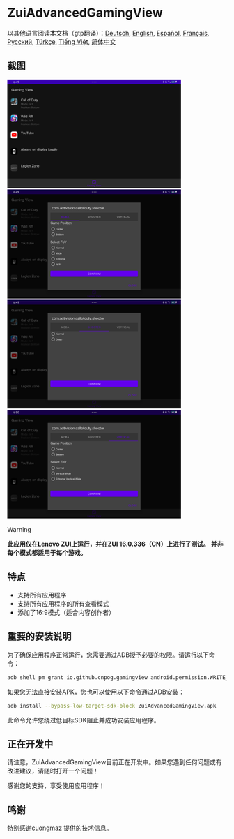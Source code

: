 
# ZuiAdvancedGamingView
以其他语言阅读本文档（gtp翻译）：[Deutsch](README.de.md), [English](../README.md), [Español](README.es.md), [Français](README.fr.md), [Русский](README.ru.md), [Türkçe](README.tr.md), [Tiếng Việt](README.vi.md), [简体中文](README.zh.md)

## 截图

[<img src="images/screenshot1.png" width=399>](images/screenshot1.png)
[<img src="images/screenshot2.png" width=399>](images/screenshot2.png)
[<img src="images/screenshot3.png" width=399>](images/screenshot3.png)
[<img src="images/screenshot4.png" width=399>](images/screenshot4.png)

> [!warning]
> <b>此应用仅在Lenovo ZUI上运行，并在ZUI 16.0.336（CN）上进行了测试。</b>
> <b>并非每个模式都适用于每个游戏。</b>

## 特点

- 支持所有应用程序
- 支持所有应用程序的所有查看模式
- 添加了16:9模式（适合内容创作者）

## 重要的安装说明

为了确保应用程序正常运行，您需要通过ADB授予必要的权限。请运行以下命令：

```bash
adb shell pm grant io.github.cnpog.gamingview android.permission.WRITE_SECURE_SETTINGS
```

如果您无法直接安装APK，您也可以使用以下命令通过ADB安装：

```bash
adb install --bypass-low-target-sdk-block ZuiAdvancedGamingView.apk
```

此命令允许您绕过低目标SDK阻止并成功安装应用程序。

## 正在开发中

请注意，ZuiAdvancedGamingView目前正在开发中。如果您遇到任何问题或有改进建议，请随时打开一个问题！

感谢您的支持，享受使用应用程序！

## 鸣谢

特别感谢[cuongmaz](https://xdaforums.com/m/cuongmaz.12936472/#about) 提供的技术信息。
